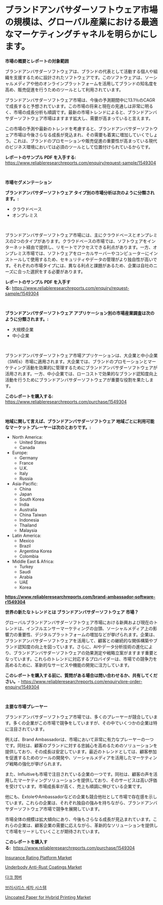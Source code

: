 <p><h1>ブランドアンバサダーソフトウェア市場の規模は、グローバル産業における最適なマーケティングチャネルを明らかにします。</h1></p><p><strong>市場の概要とレポートの対象範囲</strong></p>
<p><p>ブランドアンバサダーソフトウェアは、ブランドの代表として活動する個人や組織を支援するために設計されたソフトウェアです。このソフトウェアは、ソーシャルメディアや他のオンラインプラットフォームを活用してブランドの知名度を高め、販売促進を行うためのツールとして利用されています。</p><p>ブランドアンバサダーソフトウェア市場は、今後の予測期間中に13.1％のCAGRで成長すると予想されています。この市場の将来と現在の見通しは非常に明るく、市場の成長分析も順調です。最新の市場トレンドによると、ブランドアンバサダーソフトウェア市場はますます拡大し、需要が高まっていると言えます。</p><p>この市場の予測や最新のトレンドを考慮すると、ブランドアンバサダーソフトウェア市場は今後さらなる成長が見込まれ、その需要も着実に増加していくでしょう。これは、ブランドのプロモーションや販売促進の重要性が高まっている現代のビジネス環境においては必須のツールとして位置付けられているからです。</p></p>
<p><strong>レポートのサンプル PDF を入手する:</strong> <a href="https://www.reliableresearchreports.com/enquiry/request-sample/1549304">https://www.reliableresearchreports.com/enquiry/request-sample/1549304</a></p>
<p>&nbsp;</p>
<p><strong>市場セグメンテーション</strong></p>
<p><strong>ブランドアンバサダーソフトウェア タイプ別の市場分析は次のように分類されます。:</strong></p>
<p><ul><li>クラウドベース</li><li>オンプレミス</li></ul></p>
<p>&nbsp;</p>
<p><p>ブランドアンバサダーソフトウェア市場には、主にクラウドベースとオンプレミスの2つのタイプがあります。クラウドベースの市場では、ソフトウェアをインターネット経由で提供し、リモートでアクセスできる利点があります。一方、オンプレミス市場では、ソフトウェアをローカルサーバーやコンピューターにインストールして使用するため、セキュリティやデータの管理がより独自性が高いです。それぞれの市場タイプには、異なる利点と課題があるため、企業は自社のニーズに合った選択をする必要があります。</p></p>
<p><strong>レポートのサンプル PDF を入手する:</strong>&nbsp;<a href="https://www.reliableresearchreports.com/enquiry/request-sample/1549304">https://www.reliableresearchreports.com/enquiry/request-sample/1549304</a></p>
<p>&nbsp;</p>
<p><strong> ブランドアンバサダーソフトウェア アプリケーション別の市場産業調査は次のように分類されます。:</strong></p>
<p><ul><li>大規模企業</li><li>中小企業</li></ul></p>
<p>&nbsp;</p>
<p><p>ブランドアンバサダーソフトウェア市場アプリケーションは、大企業と中小企業（SMEs）市場に適用されます。大企業では、ブランドのプロモーションとマーケティング活動を効果的に管理するためにブランドアンバサダーソフトウェアが活用されます。一方、中小企業では、ローコストで効果的なブランド認知度向上活動を行うためにブランドアンバサダーソフトウェアが重要な役割を果たします。</p></p>
<p><strong>このレポートを購入する:</strong>&nbsp; <a href="https://www.reliableresearchreports.com/purchase/1549304">https://www.reliableresearchreports.com/purchase/1549304</a></p>
<p>&nbsp;</p>
<p><strong>地域に関して言えば、ブランドアンバサダーソフトウェア 地域ごとに利用可能なマーケットプレーヤーは次のとおりです。:</strong></p>
<p><ul>
    <li>
        North America:
        <ul>
            <li>United States</li>
            <li>Canada</li>
        </ul>
    </li>
    <li>
        Europe:
        <ul>
            <li>Germany</li>
            <li>France</li>
            <li>U.K.</li>
            <li>Italy</li>
            <li>Russia</li>
        </ul>
    </li>
    <li>
        Asia-Pacific:
        <ul>
            <li>China</li>
            <li>Japan</li>
            <li>South Korea</li>
            <li>India</li>
            <li>Australia</li>
            <li>China Taiwan</li>
            <li>Indonesia</li>
            <li>Thailand</li>
            <li>Malaysia</li>
        </ul>
    </li>
    <li>
        Latin America:
        <ul>
            <li>Mexico</li>
            <li>Brazil</li>
            <li>Argentina Korea</li>
            <li>Colombia</li>
        </ul>
    </li>
    <li>
        Middle East & Africa:
        <ul>
            <li>Turkey</li>
            <li>Saudi</li>
            <li>Arabia</li>
            <li>UAE</li>
            <li>Korea</li>
        </ul>
    </li>
    </ul></p>
<p><strong><a href="https://www.reliableresearchreports.com/brand-ambassador-software-r1549304">https://www.reliableresearchreports.com/brand-ambassador-software-r1549304</a></strong>&nbsp;</p>
<p><strong>世界の新たなトレンドとは ブランドアンバサダーソフトウェア 市場？</strong></p>
<p><p>グローバルブランドアンバサダーソフトウェア市場における新興および現在のトレンドは、インフルエンサーマーケティングの台頭、ソーシャルメディア上の影響力の重要性、デジタルプラットフォームの増加などが挙げられます。企業は、ブランドアンバサダーソフトウェアを活用して、顧客との継続的な関係構築やブランド認知度の向上を図っています。さらに、AIやデータ分析技術の進化により、ブランドアンバサダーソフトウェアの効果測定や戦略立案がますます重要となっています。これらのトレンドに対応するプロバイダーは、市場での競争力を高めるために、革新的なサービスや機能の開発に注力しています。</p></p>
<p><strong>このレポートを購入する前に、質問がある場合は問い合わせるか、共有してください。</strong>- <a href="https://www.reliableresearchreports.com/enquiry/pre-order-enquiry/1549304">https://www.reliableresearchreports.com/enquiry/pre-order-enquiry/1549304</a></p>
<p>&nbsp;</p>
<p><strong>主要な市場プレーヤー</strong></p>
<p><p>ブランドアンバサダーソフトウェア市場では、多くのプレーヤーが競合しています。多くの企業がこの市場で競争をしていますが、その中でいくつかの企業は特に注目されています。</p><p>例えば、Brand Ambassadorは、市場において非常に有力なプレーヤーの一つです。同社は、顧客のブランドに対する忠誠心を高めるためのソリューションを提供しており、その成長は安定しています。最近のトレンドとしては、顧客参加を促進するためのツールの開発や、ソーシャルメディアを活用したマーケティング戦略の強化が挙げられます。</p><p>また、Influitiveも市場で注目されている企業の一つです。同社は、顧客の声を活用したマーケティングソリューションを提供しており、そのサービスは高い評価を受けています。市場成長率が高く、売上も順調に伸びている企業です。</p><p>他にも、ExtoleやAmbassadorなどの企業も競合他社として市場で存在感を示しています。これらの企業は、それぞれ独自の強みを持ちながら、ブランドアンバサダーソフトウェア市場で競争を展開しています。</p><p>市場全体の規模は拡大傾向にあり、今後もさらなる成長が見込まれています。これらの企業は、顧客企業の需要に応えながら、革新的なソリューションを提供して市場をリードしていくことが期待されています。</p></p>
<p><strong>このレポートを購入する:</strong>&nbsp;&nbsp;<a href="https://www.reliableresearchreports.com/purchase/1549304">https://www.reliableresearchreports.com/purchase/1549304</a></p>
<p><p><a href="https://github.com/lataunyatinikmelvin59ilbd0dv/Market-Research-Report-List-2/blob/main/insurance-rating-platform-market.md">Insurance Rating Platform Market</a></p><p><a href="https://issuu.com/reportprime-2/docs/underbody-anti-rust-coatings-market-size-2030.pptx">Underbody Anti-Rust Coatings Market</a></p><p><a href="https://github.com/KellyLyncyh543964/Market-Research-Report-List-1/blob/main/413164854211.md">다크 챔버</a></p><p><a href="https://github.com/rcabello548/Market-Research-Report-List-1/blob/main/441922954212.md">브러시리스 세차 시스템</a></p><p><a href="https://issuu.com/reportprime-2/docs/uncoated-paper-for-hybrid-printing-market-size-203">Uncoated Paper for Hybrid Printing Market</a></p></p>